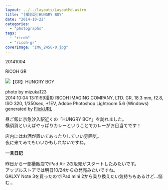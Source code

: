 ```yaml
---
layout: ../../layouts/LayoutMd.astro
title: "[撮影記]HUNGRY BOY"
date: "2014-10-22"
categories: 
  - "photographs"
tags: 
  - "ricoh"
  - "ricoh-gr"
coverImage: "IMG_2456-0.jpg"
---
```


20141004

RICOH GR

![【GR】HUNGRY BOY](/archive/images/15569776841_5c471be5e8_b.jpg)
 
photo by mizuka123  
2014:10:04 13:11:59撮影 RICOH IMAGING COMPANY, LTD. GR, 18.3 mm, f2.8, ISO 320, 1/350sec, +1EV, Adobe Photoshop Lightroom 5.6 (Windows)  
generated by [FlickURL](https://itunes.apple.com/jp/app/flickurl/id817330241?mt=8)

昼ご飯に京急汐入駅近くの「HUNGRY BOY」を訪れました。  
横須賀といえばやっぱりカレーということでカレーがお目当てです！

店内にはお酒が置いてあったりしていい雰囲気。  
夜に来てみてもいいかもしれないですね。

**一言日記**

昨日から一部量販店でiPad Air 2の販売がスタートしたみたいです。  
アップルストアでは明日10/24からの発売みたいですね。  
GALXY Note 3を買ったのでiPad mini 2から乗り換えたい気持ちもあるけど…悩む…
